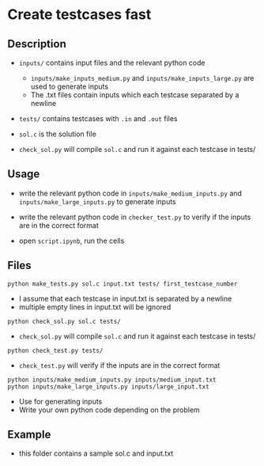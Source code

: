 # Create testcases fast

## Description

- `inputs/` contains input files and the relevant python code
  - `inputs/make_inputs_medium.py` and `inputs/make_inputs_large.py` are used to generate inputs
  - The .txt files contain inputs which each testcase separated by a newline
- `tests/` contains testcases with `.in` and `.out` files

- `sol.c` is the solution file
- `check_sol.py` will compile `sol.c` and run it against each testcase in tests/

## Usage

- write the relevant python code in `inputs/make_medium_inputs.py` and `inputs/make_large_inputs.py` to generate inputs
- write the relevant python code in `checker_test.py` to verify if the inputs are in the correct format

- open `script.ipynb`, run the cells

## Files

```python make_tests.py sol.c input.txt tests/ first_testcase_number```

- I assume that each testcase in input.txt is separated by a newline
- multiple empty lines in input.txt will be ignored

```python check_sol.py sol.c tests/```

- `check_sol.py` will compile `sol.c` and run it against each testcase in tests/

```python check_test.py tests/```

- `check_test.py` will verify if the inputs are in the correct format

```python inputs/make_medium_inputs.py inputs/medium_input.txt```\
```python inputs/make_large_inputs.py inputs/large_input.txt```

- Use for generating inputs
- Write your own python code depending on the problem

## Example

- this folder contains a sample sol.c and input.txt